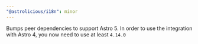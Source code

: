 ```yaml
---
"@astrolicious/i18n": minor
---
```


Bumps peer dependencies to support Astro 5. In order to use the integration with Astro 4, you now need to use at least `4.14.0`
